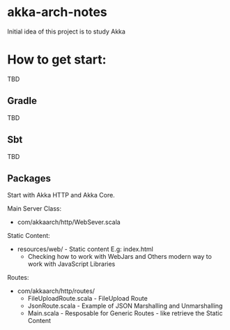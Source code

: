 # akka-arch-notes
Initial idea of this project is to study Akka

# How to get start:
TBD

## Gradle
TBD

## Sbt
TBD

## Packages 
Start with Akka HTTP and Akka Core.

Main Server Class:
- com/akkaarch/http/WebSever.scala

Static Content: 
- resources/web/ - Static content E.g: index.html
  - Checking how to work with WebJars and Others modern way to work with JavaScript Libraries

Routes:
- com/akkaarch/http/routes/
  - FileUploadRoute.scala - FileUpload Route
  - JsonRoute.scala - Example of JSON Marshalling and Unmarshalling
  - Main.scala - Resposable for Generic Routes - like retrieve the Static Content

   
